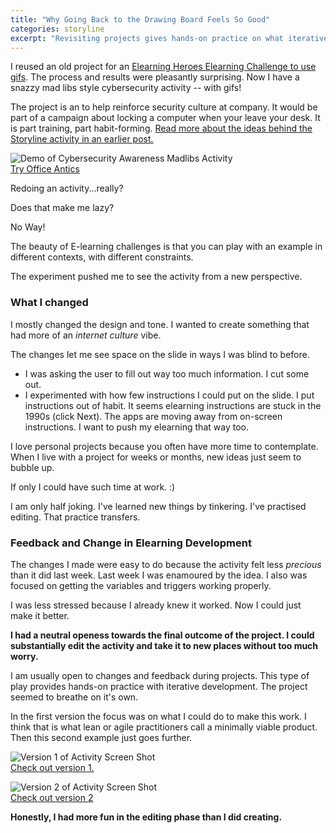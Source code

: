 ```yaml
---
title: "Why Going Back to the Drawing Board Feels So Good"
categories: storyline
excerpt: "Revisiting projects gives hands-on practice on what iterative development could look like. The project seemed to breathe on it's own."
---
```


I reused an old project for an [Elearning Heroes Elearning Challenge to use gifs](https://community.articulate.com/articles/using-animated-gifs-in-elearning). The process and results were pleasantly surprising. Now I have a snazzy mad libs style cybersecurity activity -- with gifs!

The project is an to help reinforce security culture at company. It would be part of a campaign about locking a computer when your leave your desk. It is part training, part habit-forming. [Read more about the ideas behind the Storyline activity in an earlier post.](https://jessicagrosman.github.io/blog/storyline/challenge-passwords/)

![Demo of Cybersecurity Awareness Madlibs Activity](/blog/assets/gifs/officeantics.gif)<br>
[Try Office Antics](http://jessicagrosman.ca/lock-your-pc/story_html5.html)

Redoing an activity...really? 

Does that make me lazy?

No Way!

The beauty of E-learning challenges is that you can play with an example in different contexts, with different constraints. 

The experiment pushed me to see the activity from a new perspective.

### What I changed

I mostly changed the design and tone. I wanted to create something that had more of an *internet culture* vibe. 

The changes let me see space on the slide in ways I was blind to before.

- I was asking the user to fill out way too much information. I cut some out.
- I experimented with how few instructions I could put on the slide. I put instructions out of habit. It seems elearning instructions are stuck in the 1990s (click Next). The apps are moving away from on-screen instructions. I want to push my elearning that way too.

I love personal projects because you often have more time to contemplate. When I live with a project for weeks or months, new ideas just seem to bubble up. 

If only I could have such time at work. :)

I am only half joking. I've learned new things by tinkering. I've practised editing. That practice transfers.

### Feedback and Change in Elearning Development

The changes I made were easy to do because the activity felt less *precious* than it did last week. Last week I was enamoured by the idea. I also was focused on getting the variables and triggers working properly.

I was less stressed because I already knew it worked. Now I could just make it better.

**I had a neutral openess towards the final outcome of the project. I could substantially edit the activity and take it to new places without too much worry.**

I am usually open to changes and feedback during projects. This type of play provides hands-on practice with iterative development. The project seemed to breathe on it's own.

In the first version the focus was on what I could do to make this work. I think that is what lean or agile practitioners call a minimally viable product. Then this second example just goes further.


![Version 1 of Activity Screen Shot](/blog/assets/images/officeantics1.png)<br>[Check out version 1.](http://jessicagrosman.ca/lock/story_html5.html)

![Version 2 of Activity Screen Shot](/blog/assets/images/officeantics2.png)<br>
[Check out version 2](http://jessicagrosman.ca/lock-your-pc/story_html5.html)


**Honestly, I had more fun in the editing phase than I did creating.**

